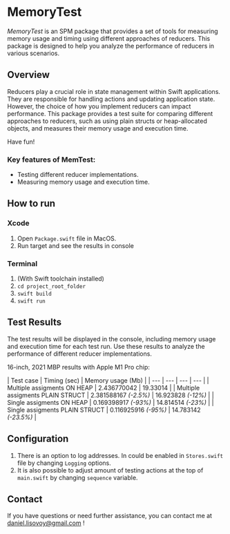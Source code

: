 # MemoryTest

*MemoryTest* is an SPM package that provides a set of tools for measuring memory usage and timing using different approaches of reducers.
This package is designed to help you analyze the performance of reducers in various scenarios.

## Overview

Reducers play a crucial role in state management within Swift applications. 
They are responsible for handling actions and updating application state. 
However, the choice of how you implement reducers can impact performance. 
This package provides a test suite for comparing different approaches to reducers, such as using plain structs or heap-allocated objects, and measures their memory usage and execution time.

Have fun!

### Key features of MemTest:
- Testing different reducer implementations.
- Measuring memory usage and execution time.

## How to run

### Xcode
1. Open `Package.swift` file in MacOS.
2. Run target and see the results in console

### Terminal
1. (With Swift toolchain installed)
2. `cd project_root_folder`
3. `swift build`
4. `swift run`

## Test Results
The test results will be displayed in the console, including memory usage and execution time for each test run. 
Use these results to analyze the performance of different reducer implementations.

16-inch, 2021 MBP results with Apple M1 Pro chip:

| Test case | Timing (sec) | Memory usage (Mb) |
| --- | --- | --- | --- |
| Multiple assigments ON HEAP | 2.436770042 | 19.33014 |
| Multiple assigments PLAIN STRUCT | 2.381588167 *(-2.5%)* | 16.923828 *(-12%)* |
| Single assigments ON HEAP | 0.169398917 *(-93%)* | 14.814514 *(-23%)* |
| Single assigments PLAIN STRUCT | 0.116925916 *(-95%)* | 14.783142 *(-23.5%)* |

## Configuration

1. There is an option to log addresses. In could be enabled in `Stores.swift` file by changing `Logging` options.
2. It is also possible to adjust amount of testing actions at the top of `main.swift` by changing `sequence` variable.

## Contact

If you have questions or need further assistance, you can contact me at daniel.lisovoy@gmail.com !
